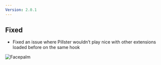 ```yaml
---
Version: 2.0.1
---
```


## Fixed

- Fixed an issue where Pillster wouldn’t play nice with other extensions loaded before on the same hook

![Facepalm](/assets/img/general/picard-facepalm.jpg)
